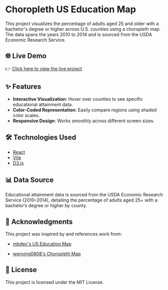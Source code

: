 # Choropleth US Education Map

This project visualizes the percentage of adults aged 25 and older with a bachelor's degree or higher across U.S. counties using a choropleth map. The data spans the years 2010 to 2014 and is sourced from the USDA Economic Research Service.

## 🌐 Live Demo

👉 [Click here to view the live project](https://choropleth-us-education-map.vercel.app)

## ✨ Features

- **Interactive Visualization**: Hover over counties to see specific educational attainment data.
- **Color-Coded Representation**: Easily compare regions using shaded color scales.
- **Responsive Design**: Works smoothly across different screen sizes.

## 🛠 Technologies Used

- [React](https://reactjs.org/)
- [Vite](https://vitejs.dev/)
- [D3.js](https://d3js.org/)

## 📊 Data Source
Educational attainment data is sourced from the USDA Economic Research Service (2010–2014), detailing the percentage of adults aged 25+ with a bachelor’s degree or higher by county.

## 🙏 Acknowledgments
This project was inspired by and references work from:

- [mbdev's US Education Map](https://vizhub.com/mbdev3/ea77c59e1c264e7fb7c885fe7d2c7909)

- [wenying0808's Choropleth Map](https://wenying0808.github.io/d3-choropleth-map/)

## 📄 License
This project is licensed under the MIT License.
